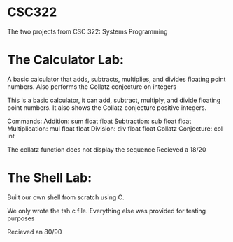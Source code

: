 # CSC322
The two projects from CSC 322: Systems Programming

# The Calculator Lab:
A basic calculator that adds, subtracts, multiplies, and divides floating point numbers. Also performs the Collatz conjecture on integers

This is a basic calculator, it can add, subtract, multiply, and divide floating point numbers. It also shows the Collatz conjecture positive integers.

Commands:
Addition:
sum float float
Subtraction:
sub float float
Multiplication:
mul float float
Division:
div float float
Collatz Conjecture:
col int

The collatz function does not display the sequence Recieved a 18/20

# The Shell Lab:
Built our own shell from scratch using C.

We only wrote the tsh.c file. Everything else was provided for testing purposes

Recieved an 80/90
